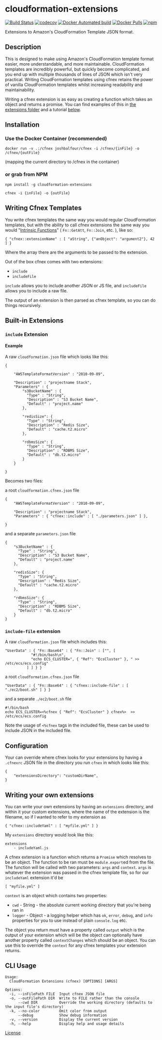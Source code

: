 # cloudformation-extensions

[![Build Status](https://travis-ci.org/joshbalfour/cloudformation-extensions.svg?branch=master)](https://travis-ci.org/joshbalfour/cloudformation-extensions)
[![codecov](https://codecov.io/gh/joshbalfour/cloudformation-extensions/branch/master/graph/badge.svg)](https://codecov.io/gh/joshbalfour/cloudformation-extensions)
[![Docker Automated build](https://img.shields.io/docker/automated/joshbalfour/cfnex.svg?maxAge=2592000)]()
[![Docker Pulls](https://img.shields.io/docker/pulls/joshbalfour/cfnex.svg?maxAge=2592000)]()
[![npm](https://img.shields.io/npm/dm/cloudformation-extensions.svg?maxAge=2592000)]()

Extensions to Amazon's CloudFormation Template JSON format.


## Description
This is designed to make using Amazon's CloudFormation template format easier, more understandable, and more maintainable.
CloudFormation templates are incredibly powerful, but quickly become complicated, and you end up with multiple thousands of lines of JSON which isn't very practical.
Writing CloudFormation templates using cfnex retains the power of vanilla CloudFormation templates whilst increasing readability and maintainability.

Writing a cfnex extension is as easy as creating a function which takes an object and returns a promise. You can find examples of this in [the extensions folder](extensions) and a tutorial [below](#writing-your-own-extensions).


## Installation

### Use the Docker Container (recommended)

`docker run -v .:/cfnex joshbalfour/cfnex -i /cfnex/{inFile} -o /cfnex/{outFile}`

(mapping the current directory to /cfnex in the container)

### or grab from NPM
`npm install -g cloudformation-extensions`

`cfnex -i {inFile} -o {outFile}`

## Writing Cfnex Templates
You write cfnex templates the same way you would regular CloudFormation templates, but with the ability to call cfnex extensions the same way you would "[Intrinsic Functions](http://docs.aws.amazon.com/AWSCloudFormation/latest/UserGuide/intrinsic-function-reference.html)" ( `Fn::GetAtt`, `Fn::Join`, etc. ), like so:

`{ "cfnex::extensionName" : [ "aString", {"anObject": "argument2"}, 42 ] }`

Where the array there are the arguments to be passed to the extension.

Out of the box cfnex comes with two extensions:

* `include`
* `includeFile`

`include` allows you to include another JSON or JS file, and `includeFile` allows you to include a raw file.

The output of an extension is then parsed as cfnex template, so you can do things recursively.


## Built-in Extensions

### `include` Extension

#### Example

A raw `cloudformation.json` file which looks like this:

```
{

    "AWSTemplateFormatVersion" : "2010-09-09",

    "Description" : "projectname Stack",
    "Parameters" : {
        "s3BucketName" : {
          "Type" : "String",
          "Description" : "S3 Bucket Name",
          "Default" : "project.name"
        },

        "redisSize": {
          "Type" : "String",
          "Description" : "Redis Size",
          "Default" : "cache.t2.micro"
        },

        "rdbmsSize": {
          "Type" : "String",
          "Description" : "RDBMS Size",
          "Default" : "db.t2.micro"
        }
    }

}
```

Becomes two files:

a root `cloudformation.cfnex.json` file

```
{
    "AWSTemplateFormatVersion" : "2010-09-09",

    "Description" : "projectname Stack",
    "Parameters" : { "cfnex::include" : [ "./parameters.json" ] },

}
```


and a separate `parameters.json` file

```
{
    "s3BucketName" : {
      "Type" : "String",
      "Description" : "S3 Bucket Name",
      "Default" : "project.name"
    },

    "redisSize": {
      "Type" : "String",
      "Description" : "Redis Size",
      "Default" : "cache.t2.micro"
    },

    "rdbmsSize": {
      "Type" : "String",
      "Description" : "RDBMS Size",
      "Default" : "db.t2.micro"
    }
}
```

### `include-file` extension

A raw `cloudformation.json` file which includes this:

```
"UserData" : { "Fn::Base64" : { "Fn::Join" : ["", [
            "#!/bin/bash\n",
            "echo ECS_CLUSTER=", { "Ref": "EcsCluster" }, " >> /etc/ecs/ecs.config"
          ] ] } }
```

a root `cloudformation.cfnex.json` file
```
"UserData" : { "Fn::Base64" : { "cfnex::include-file" : [ "./ec2/boot.sh" ] } }
```

and a separate `./ec2/boot.sh` file

```
#!/bin/bash
echo ECS_CLUSTER=<%cfnex { "Ref": "EcsCluster" } cfnex%>  >> /etc/ecs/ecs.config
```

Note the usage of `<%cfnex` tags in the included file, these can be used to include JSON in the included file.


## Configuration
Your can override where cfnex looks for your extensions by having a `.cfnexrc` JSON file in the directory you run `cfnex` in which looks like this:

```
{
    "extensionsDirectory": "customDirName",
}
```

## Writing your own extensions

You can write your own extensions by having an `extensions` directory, and within it your custom extensions, where the name of the extension is the filename, so if I wanted to refer to my extension as

`{ "cfnex::includeYaml" : [ "myfile.yml" ] }`

My `extensions` directory would look like this:

```
extensions
    - includeYaml.js
```

A cfnex extension is a function which returns a `Promise` which resolves to be an object.
The function to be ran must be `module.export`ed from the file.
The function will be called with two parameters: `args` and `context`.
`args` is whatever the extension was passed in the cfnex template file, so for our `includeYaml` extension it'd be 

```
[ "myfile.yml" ]
```

`context` is an object which contains two properties:

* `cwd` - String - the absolute current working directory that you're being ran in
* `logger` - Object - a logging helper which has `ok`, `error`, `debug`, and `info` properties for you to use instead of plain `console.log` etc.


The object you return must have a property called `output` which is the output of your extension which will be 
the object can optionally have another property called `contextChanges` which should be an object. You can use this to  override the `context` for any cfnex templates your extension returns.

## CLI Usage
```
Usage:
  CloudFormation Extensions (cfnex) [OPTIONS] [ARGS]

Options: 
  -i, --inFilePath FILE  Input cfnex JSON file
  -o, --outFilePath DIR  Write to FILE rather than the console
      --cwd DIR          Override the working directory (defaults to the input file's directory)
  -k, --no-color         Omit color from output
      --debug            Show debug information
  -v, --version          Display the current version
  -h, --help             Display help and usage details
 ```

[License](LICENSE)
